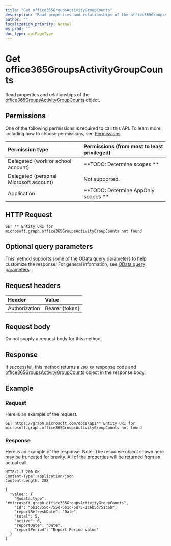 ```yaml
---
title: "Get office365GroupsActivityGroupCounts"
description: "Read properties and relationships of the office365GroupsActivityGroupCounts object."
author: ""
localization_priority: Normal
ms.prod: ""
doc_type: apiPageType
---
```


# Get office365GroupsActivityGroupCounts

Read properties and relationships of the [office365GroupsActivityGroupCounts](../resources/office365groupsactivitygroupcounts.md) object.

## Permissions
One of the following permissions is required to call this API. To learn more, including how to choose permissions, see [Permissions](/concepts/permissions-reference.md).

|Permission type|Permissions (from most to least privileged)|
|:---|:---|
|Delegated (work or school account)|**TODO: Determine scopes **|
|Delegated (personal Microsoft account)|Not supported.|
|Application|**TODO: Determine AppOnly scopes **|

## HTTP Request
<!-- {
  "blockType": "ignored"
}
-->
``` http
GET ** Entity URI for microsoft.graph.office365GroupsActivityGroupCounts not found
```

## Optional query parameters
This method supports some of the OData query parameters to help customize the response. For general information, see [OData query parameters](/graph/query-parameters).

## Request headers
|Header|Value|
|:---|:---|
|Authorization|Bearer {token}|

## Request body
Do not supply a request body for this method.

## Response
If successful, this method returns a `200 OK` response code and [office365GroupsActivityGroupCounts](../resources/office365groupsactivitygroupcounts.md) object in the response body.

## Example

### Request
Here is an example of the request.
<!-- {
  "blockType": "request",
  "name": "get_office365groupsactivitygroupcounts"
}
-->
``` http
GET https://graph.microsoft.com/docs\api** Entity URI for microsoft.graph.office365GroupsActivityGroupCounts not found
```

### Response
Here is an example of the response. Note: The response object shown here may be truncated for brevity. All of the properties will be returned from an actual call.
<!-- {
  "blockType": "response",
  "truncated": true,
  "@odata.type": "microsoft.graph.office365GroupsActivityGroupCounts"
}
-->
``` http
HTTP/1.1 200 OK
Content-Type: application/json
Content-Length: 288

{
  "value": {
    "@odata.type": "#microsoft.graph.office365GroupsActivityGroupCounts",
    "id": "6b1c755d-755d-6b1c-5d75-1c6b5d751c6b",
    "reportRefreshDate": "Date",
    "total": 5,
    "active": 6,
    "reportDate": "Date",
    "reportPeriod": "Report Period value"
  }
}
```

